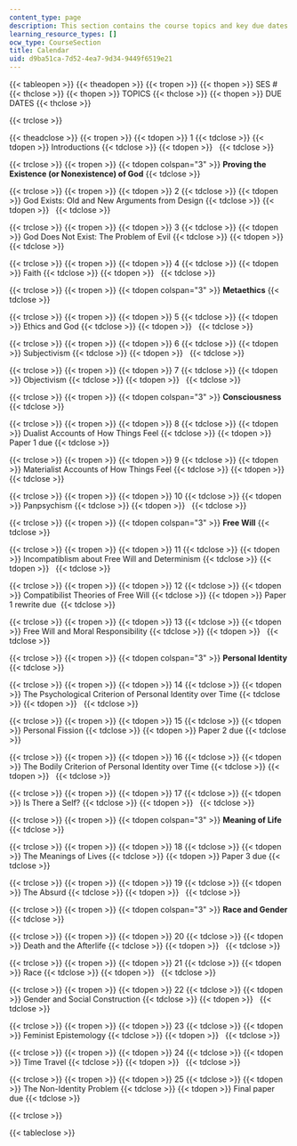 ```yaml
---
content_type: page
description: This section contains the course topics and key due dates.
learning_resource_types: []
ocw_type: CourseSection
title: Calendar
uid: d9ba51ca-7d52-4ea7-9d34-9449f6519e21
---
```


{{< tableopen >}}
{{< theadopen >}}
{{< tropen >}}
{{< thopen >}}
SES #
{{< thclose >}}
{{< thopen >}}
TOPICS
{{< thclose >}}
{{< thopen >}}
DUE DATES
{{< thclose >}}

{{< trclose >}}

{{< theadclose >}}
{{< tropen >}}
{{< tdopen >}}
1
{{< tdclose >}}
{{< tdopen >}}
Introductions
{{< tdclose >}}
{{< tdopen >}}
 
{{< tdclose >}}

{{< trclose >}}
{{< tropen >}}
{{< tdopen colspan="3" >}}
**Proving the Existence (or Nonexistence) of God**
{{< tdclose >}}

{{< trclose >}}
{{< tropen >}}
{{< tdopen >}}
2
{{< tdclose >}}
{{< tdopen >}}
God Exists: Old and New Arguments from Design
{{< tdclose >}}
{{< tdopen >}}
 
{{< tdclose >}}

{{< trclose >}}
{{< tropen >}}
{{< tdopen >}}
3
{{< tdclose >}}
{{< tdopen >}}
God Does Not Exist: The Problem of Evil
{{< tdclose >}}
{{< tdopen >}}
 
{{< tdclose >}}

{{< trclose >}}
{{< tropen >}}
{{< tdopen >}}
4
{{< tdclose >}}
{{< tdopen >}}
Faith
{{< tdclose >}}
{{< tdopen >}}
 
{{< tdclose >}}

{{< trclose >}}
{{< tropen >}}
{{< tdopen colspan="3" >}}
**Metaethics**
{{< tdclose >}}

{{< trclose >}}
{{< tropen >}}
{{< tdopen >}}
5
{{< tdclose >}}
{{< tdopen >}}
Ethics and God
{{< tdclose >}}
{{< tdopen >}}
 
{{< tdclose >}}

{{< trclose >}}
{{< tropen >}}
{{< tdopen >}}
6
{{< tdclose >}}
{{< tdopen >}}
Subjectivism
{{< tdclose >}}
{{< tdopen >}}
 
{{< tdclose >}}

{{< trclose >}}
{{< tropen >}}
{{< tdopen >}}
7
{{< tdclose >}}
{{< tdopen >}}
Objectivism
{{< tdclose >}}
{{< tdopen >}}
 
{{< tdclose >}}

{{< trclose >}}
{{< tropen >}}
{{< tdopen colspan="3" >}}
**Consciousness**
{{< tdclose >}}

{{< trclose >}}
{{< tropen >}}
{{< tdopen >}}
8
{{< tdclose >}}
{{< tdopen >}}
Dualist Accounts of How Things Feel
{{< tdclose >}}
{{< tdopen >}}
Paper 1 due
{{< tdclose >}}

{{< trclose >}}
{{< tropen >}}
{{< tdopen >}}
9
{{< tdclose >}}
{{< tdopen >}}
Materialist Accounts of How Things Feel
{{< tdclose >}}
{{< tdopen >}}
 
{{< tdclose >}}

{{< trclose >}}
{{< tropen >}}
{{< tdopen >}}
10
{{< tdclose >}}
{{< tdopen >}}
Panpsychism
{{< tdclose >}}
{{< tdopen >}}
 
{{< tdclose >}}

{{< trclose >}}
{{< tropen >}}
{{< tdopen colspan="3" >}}
**Free Will**
{{< tdclose >}}

{{< trclose >}}
{{< tropen >}}
{{< tdopen >}}
11
{{< tdclose >}}
{{< tdopen >}}
Incompatiblism about Free Will and Determinism
{{< tdclose >}}
{{< tdopen >}}
 
{{< tdclose >}}

{{< trclose >}}
{{< tropen >}}
{{< tdopen >}}
12
{{< tdclose >}}
{{< tdopen >}}
Compatibilist Theories of Free Will
{{< tdclose >}}
{{< tdopen >}}
Paper 1 rewrite due 
{{< tdclose >}}

{{< trclose >}}
{{< tropen >}}
{{< tdopen >}}
13
{{< tdclose >}}
{{< tdopen >}}
Free Will and Moral Responsibility
{{< tdclose >}}
{{< tdopen >}}
 
{{< tdclose >}}

{{< trclose >}}
{{< tropen >}}
{{< tdopen colspan="3" >}}
**Personal Identity**
{{< tdclose >}}

{{< trclose >}}
{{< tropen >}}
{{< tdopen >}}
14
{{< tdclose >}}
{{< tdopen >}}
The Psychological Criterion of Personal Identity over Time
{{< tdclose >}}
{{< tdopen >}}
 
{{< tdclose >}}

{{< trclose >}}
{{< tropen >}}
{{< tdopen >}}
15
{{< tdclose >}}
{{< tdopen >}}
Personal Fission
{{< tdclose >}}
{{< tdopen >}}
Paper 2 due
{{< tdclose >}}

{{< trclose >}}
{{< tropen >}}
{{< tdopen >}}
16
{{< tdclose >}}
{{< tdopen >}}
The Bodily Criterion of Personal Identity over Time
{{< tdclose >}}
{{< tdopen >}}
 
{{< tdclose >}}

{{< trclose >}}
{{< tropen >}}
{{< tdopen >}}
17
{{< tdclose >}}
{{< tdopen >}}
Is There a Self?
{{< tdclose >}}
{{< tdopen >}}
 
{{< tdclose >}}

{{< trclose >}}
{{< tropen >}}
{{< tdopen colspan="3" >}}
**Meaning of Life**
{{< tdclose >}}

{{< trclose >}}
{{< tropen >}}
{{< tdopen >}}
18
{{< tdclose >}}
{{< tdopen >}}
The Meanings of Lives
{{< tdclose >}}
{{< tdopen >}}
Paper 3 due
{{< tdclose >}}

{{< trclose >}}
{{< tropen >}}
{{< tdopen >}}
19
{{< tdclose >}}
{{< tdopen >}}
The Absurd
{{< tdclose >}}
{{< tdopen >}}
 
{{< tdclose >}}

{{< trclose >}}
{{< tropen >}}
{{< tdopen colspan="3" >}}
**Race and Gender**
{{< tdclose >}}

{{< trclose >}}
{{< tropen >}}
{{< tdopen >}}
20
{{< tdclose >}}
{{< tdopen >}}
Death and the Afterlife
{{< tdclose >}}
{{< tdopen >}}
 
{{< tdclose >}}

{{< trclose >}}
{{< tropen >}}
{{< tdopen >}}
21
{{< tdclose >}}
{{< tdopen >}}
Race
{{< tdclose >}}
{{< tdopen >}}
 
{{< tdclose >}}

{{< trclose >}}
{{< tropen >}}
{{< tdopen >}}
22
{{< tdclose >}}
{{< tdopen >}}
Gender and Social Construction
{{< tdclose >}}
{{< tdopen >}}
 
{{< tdclose >}}

{{< trclose >}}
{{< tropen >}}
{{< tdopen >}}
23
{{< tdclose >}}
{{< tdopen >}}
Feminist Epistemology
{{< tdclose >}}
{{< tdopen >}}
 
{{< tdclose >}}

{{< trclose >}}
{{< tropen >}}
{{< tdopen >}}
24
{{< tdclose >}}
{{< tdopen >}}
Time Travel
{{< tdclose >}}
{{< tdopen >}}
 
{{< tdclose >}}

{{< trclose >}}
{{< tropen >}}
{{< tdopen >}}
25
{{< tdclose >}}
{{< tdopen >}}
The Non-Identity Problem
{{< tdclose >}}
{{< tdopen >}}
Final paper due
{{< tdclose >}}

{{< trclose >}}

{{< tableclose >}}